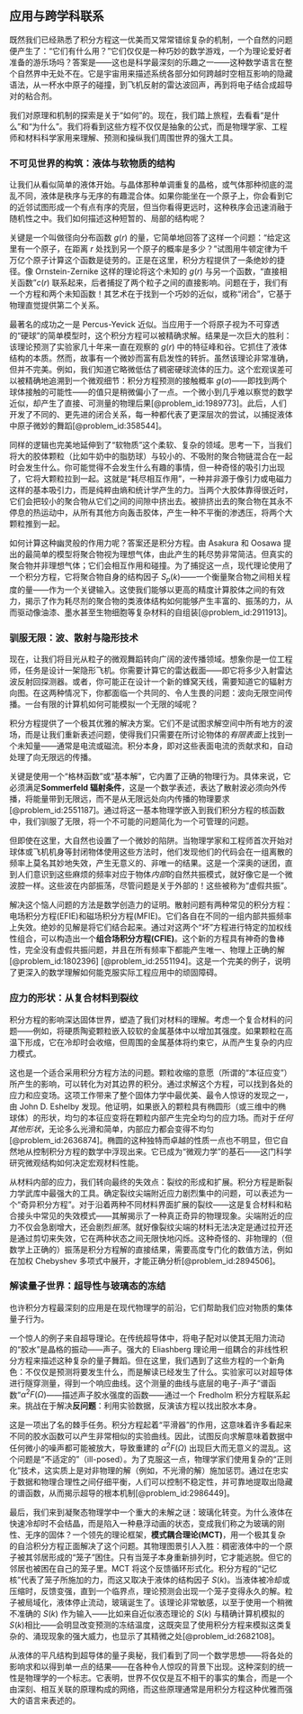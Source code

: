## 应用与跨学科联系

既然我们已经熟悉了积分方程这一优美而又常常错综复杂的机制，一个自然的问题便产生了：“它们有什么用？”它们仅仅是一种巧妙的数学游戏，一个为理论爱好者准备的游乐场吗？答案是——这也是科学最深刻的乐趣之一——这种数学语言在整个自然界中无处不在。它是宇宙用来描述系统各部分如何跨越时空相互影响的隐藏语法，从一杯水中原子的碰撞，到飞机反射的雷达波回声，再到将电子结合成超导对的粘合剂。

我们对原理和机制的探索是关于“如何”的。现在，我们踏上旅程，去看看“是什么”和“为什么”。我们将看到这些方程不仅仅是抽象的公式，而是物理学家、工程师和材料科学家用来理解、预测和操纵我们周围世界的强大工具。

### 不可见世界的构筑：液体与软物质的结构

让我们从看似简单的液体开始。与晶体那种单调重复的晶格，或气体那种彻底的混乱不同，液体是秩序与无序的有趣混合体。如果你能坐在一个原子上，你会看到它的近邻试图形成一个有点有序的壳层，但当你看得更远时，这种秩序会迅速消融于随机性之中。我们如何描述这种短暂的、局部的结构呢？

关键是一个叫做径向分布函数 $g(r)$ 的量，它简单地回答了这样一个问题：“给定这里有一个原子，在距离 $r$ 处找到另一个原子的概率是多少？”试图用牛顿定律为千万亿个原子计算这个函数是徒劳的。正是在这里，积分方程提供了一条绝妙的捷径。像 Ornstein-Zernike 这样的理论将这个未知的 $g(r)$ 与另一个函数，“直接相关函数”$c(r)$ 联系起来，后者捕捉了两个粒子之间的直接影响。问题在于，我们有一个方程和两个未知函数！其艺术在于找到一个巧妙的近似，或称“闭合”，它基于物理直觉提供第二个关系。

最著名的成功之一是 Percus-Yevick 近似。当应用于一个将原子视为不可穿透的“硬球”的简单模型时，这个积分方程可以被精确求解。结果是一次巨大的胜利：该理论预测了实验家几十年来一直在观察的 $g(r)$ 中的特征峰和谷。它抓住了液体结构的本质。然而，故事有一个微妙而富有启发性的转折。虽然该理论非常准确，但并不完美。例如，我们知道它略微低估了稠密硬球流体的压力。这个宏观误差可以被精确地追溯到一个微观细节：积分方程预测的接触概率 $g(\sigma)$——即找到两个球体接触的可能性——的值只是稍微偏小了一点。一个微小到几乎难以察觉的数学近似，却产生了直接、可测量的物理后果[@problem_id:1989773]。此后，人们开发了不同的、更先进的闭合关系，每一种都代表了更深层次的尝试，以捕捉液体中原子微妙的舞蹈[@problem_id:358544]。

同样的逻辑也完美地延伸到了“软物质”这个柔软、复杂的领域。思考一下，当我们将大的胶体颗粒（比如牛奶中的脂肪球）与较小的、不吸附的聚合物链混合在一起时会发生什么。你可能觉得不会发生什么有趣的事情，但一种奇怪的吸引力出现了，它将大颗粒拉到一起。这就是“耗尽相互作用”，一种并非源于像引力或电磁力这样的基本吸引力，而是纯粹由熵和统计学产生的力。当两个大胶体靠得很近时，它们会把较小的聚合物从它们之间的间隙中挤出去。被排挤出去的聚合物在其永不停息的热运动中，从所有其他方向轰击胶体，产生一种不平衡的渗透压，将两个大颗粒推到一起。

如何计算这种幽灵般的作用力呢？答案还是积分方程。由 Asakura 和 Oosawa 提出的最简单的模型将聚合物视为理想气体，由此产生的耗尽势非常简洁。但真实的聚合物并非理想气体；它们会相互作用和碰撞。为了捕捉这一点，现代理论使用了一个积分方程，它将聚合物自身的结构因子 $S_p(k)$——一个衡量聚合物之间相关程度的量——作为一个关键输入。这使我们能够以更高的精度计算胶体之间的有效力，揭示了作为耗尽剂的聚合物的类液体结构如何能够产生丰富的、振荡的力，从而驱动像油漆、墨水甚至生物细胞等复杂材料的自组装[@problem_id:2911913]。

### 驯服无限：波、散射与隐形技术

现在，让我们将目光从粒子的微观舞蹈转向广阔的波传播领域。想象你是一位工程师，任务是设计一架隐形飞机。你需要计算它的雷达截面——即它将多少入射雷达波反射回探测器。或者，你可能正在设计一个新的蜂窝天线，需要知道它的辐射方向图。在这两种情况下，你都面临一个共同的、令人生畏的问题：波向无限空间传播。一台有限的计算机如何可能模拟一个无限的域呢？

积分方程提供了一个极其优雅的解决方案。它们不是试图求解空间中所有地方的波场，而是让我们重新表述问题，使得我们只需要在所讨论物体的*有限表面*上找到一个未知量——通常是电流或磁流。积分本身，即对这些表面电流的贡献求和，自动处理了向无限远的传播。

关键是使用一个“格林函数”或“基本解”，它内置了正确的物理行为。具体来说，它必须满足**Sommerfeld 辐射条件**，这是一个数学表述，表达了散射波必须向外传播，将能量带到无限远，而不是从无限远处向内传播的物理要求[@problem_id:2551187]。通过将这一基本物理学嵌入到我们积分方程的核函数中，我们驯服了无限，将一个不可能的问题简化为一个可管理的问题。

但即使在这里，大自然也设置了一个微妙的陷阱。当物理学家和工程师首次开始对球体或飞机机身等封闭物体使用这些方法时，他们发现他们的代码会在一组离散的频率上莫名其妙地失效，产生无意义的、非唯一的结果。这是一个深奥的谜团，直到人们意识到这些麻烦的频率对应于物体*内部*的自然共振模式，就好像它是一个微波腔一样。这些波在内部振荡，尽管问题是关于外部的！这些被称为“虚假共振”。

解决这个恼人问题的方法是数学创造力的证明。散射问题有两种常见的积分方程：电场积分方程(EFIE)和磁场积分方程(MFIE)。它们各自在不同的一组内部共振频率上失效。绝妙的见解是将它们结合起来。通过对这两个“坏”方程进行特定的加权线性组合，可以构造出一个**组合场积分方程(CFIE)**。这个新的方程具有神奇的鲁棒性，完全没有虚假共振问题，并且在所有频率下都能产生唯一、物理上正确的解[@problem_id:1802396] [@problem_id:2551194]。这是一个完美的例子，说明了更深入的数学理解如何能克服实际工程应用中的顽固障碍。

### 应力的形状：从复合材料到裂纹

积分方程的影响深达固体世界，塑造了我们对材料的理解。考虑一个复合材料的问题——例如，将硬质陶瓷颗粒嵌入较软的金属基体中以增加其强度。如果颗粒在高温下形成，它在冷却时会收缩，但周围的金属基体将约束它，从而产生复杂的内应力模式。

这也是一个适合采用积分方程方法的问题。颗粒收缩的意愿（所谓的“本征应变”）所产生的影响，可以转化为对其边界的积分。通过求解这个方程，可以找到各处的应力和应变场。这项工作带来了整个固体力学中最优美、最令人惊讶的发现之一，由 John D. Eshelby 发现。他证明，如果嵌入的颗粒具有椭圆形（或三维中的椭球体）的形状，均匀的本征应变将在颗粒内部产生完全均匀的应力场。而对于*任何其他形状*，无论多么光滑和简单，内部应力都会变得不均匀[@problem_id:2636874]。椭圆的这种独特而卓越的性质一点也不明显，但它自然地从控制积分方程的数学中浮现出来。它已成为“微观力学”的基石——这门科学研究微观结构如何决定宏观材料性能。

从材料内部的应力，我们转向最终的失效点：裂纹的形成和扩展。积分方程是断裂力学武库中最强大的工具。确定裂纹尖端附近应力剧烈集中的问题，可以表述为一个“奇异积分方程”。对于沿着两种不同材料界面扩展的裂纹——这是复合材料和粘合接头中常见的失效模式——其解揭示了一种真正奇异的物理现象。尖端附近的应力不仅会急剧增大，还会剧烈*振荡*。就好像裂纹尖端的材料无法决定是通过拉开还是通过剪切来失效，它在两种状态之间无限快地闪烁。这种奇怪的、非物理的（但数学上正确的）振荡是积分方程解的直接结果，需要高度专门化的数值方法，例如在加权 Chebyshev 多项式中展开，才能正确分析[@problem_id:2894506]。

### 解读量子世界：超导性与玻璃态的冻结

也许积分方程最深刻的应用是在现代物理学的前沿，它们帮助我们应对物质的集体量子行为。

一个惊人的例子来自超导理论。在传统超导体中，将电子配对以使其无阻力流动的“胶水”是晶格的振动——声子。强大的 Eliashberg 理论用一组耦合的非线性积分方程来描述这种复杂的量子舞蹈。但在这里，我们遇到了这些方程的一个新角色：不仅仅是预测将要发生什么，而是解读已经发生了什么。实验家可以对超导体进行隧穿测量，得到一个响应曲线。这个测量的曲线与底层的电子-声子“谱函数”$\alpha^2 F(\Omega)$——描述声子胶水强度的函数——通过一个 Fredholm 积分方程联系起来。挑战在于解决**反问题**：利用实验数据，反演该方程以找出胶水本身。

这是一项出了名的棘手任务。积分方程起着“平滑器”的作用，这意味着许多看起来不同的胶水函数可以产生非常相似的实验曲线。因此，试图反向求解意味着数据中任何微小的噪声都可能被放大，导致重建的 $\alpha^2 F(\Omega)$ 出现巨大而无意义的混乱。这个问题是“不适定的”（ill-posed）。为了克服这一点，物理学家们使用复杂的“正则化”技术，这实质上是对非物理的解（例如，不光滑的解）施加惩罚。通过在忠实于数据和物理合理性之间仔细平衡，人们可以控制不稳定性，并可靠地提取出隐藏的谱函数，从而揭示超导的根本机制[@problem_id:2986449]。

最后，我们来到凝聚态物理学中一个重大的未解之谜：玻璃化转变。为什么液体在快速冷却时不会结晶，而是陷入一种悬浮动画的状态，变成我们称之为玻璃的刚性、无序的固体？一个领先的理论框架，**模式耦合理论(MCT)**，用一个极其复杂的自洽积分方程正面解决了这个问题。其物理图景引人入胜：稠密液体中的一个原子被其邻居形成的“笼子”困住。只有当笼子本身重新排列时，它才能逃脱。但它的邻居也被困在自己的笼子里。MCT 将这个反馈循环形式化。积分方程的“记忆核”代表了笼子所施加的力，而这又取决于液体的结构因子 $S(k)$。当液体被冷却或压缩时，反馈变强，直到一个临界点，理论预测会出现一个笼子变得永久的解。粒子被局域化，液体停止流动，玻璃诞生了。该理论非常敏感，以至于使用一个稍微不准确的 $S(k)$ 作为输入——比如来自近似液态理论的 $S(k)$ 与精确计算机模拟的 $S(k)$相比——会明显改变预测的冻结温度，这既突显了使用积分方程来模拟这类复杂的、涌现现象的强大威力，也显示了其精微之处[@problem_id:2682108]。

从液体的平凡结构到超导体的量子奥秘，我们看到了同一个数学思想——将各处的影响求和以得到单一点的结果——在各种令人惊叹的背景下出现。这种深刻的统一性是物理学的一个标志。它表明，世界不仅仅是互不相干的事实的集合，而是一个由深刻、相互关联的原理构成的网络，而这些原理通常是用积分方程这种优雅而强大的语言来表述的。